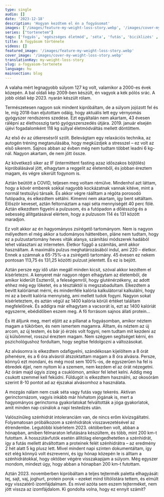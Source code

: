 ```yaml
---
type: single
audio: []
date: '2023-12-18'
description: 'Hogyan kezdtem el én a fogyásomat'
images: ['/images/feature-my-weight-loss-story.webp', '/images/cover-my-weight-loss-story.webp']
series: ["tortenetem"]
tags: ['fogyás', 'egészséges életmód', 'séta', 'futás', 'biciklizés' , 'alacsony-szénhidrát', 'időszakos böjtölés']
title: A fogyásom története
videos: []
featured_image: '/images/feature-my-weight-loss-story.webp'
cover_image: '/images/cover-my-weight-loss-story.webp'
translationKey: my-weight-loss-story
slug: a-fogyasom-tortenete
language: hu
mainsection: blog
---
```

A valaha mért legnagyobb súlyom 127 kg volt, valamikor a 2000-es évek közepén. A bal oldali kép 2009-ben készült, én vagyok a kék pólós srác. A jobb oldali kép 2023. nyarán készült rólam.

Természetesen nagyon sok mindent kipróbáltam, de a súlyom jojózott fel és le, míg 2018-ban eljutottam odáig, hogy aktuális lett egy vérnyomás gyógyszer rendszeres szedése. Ezt egyáltalán nem akartam, 43 évesen rálépni az élethosszig tartó gyógyszerszedés útjára. 2019. január elsején újévi fogadalomként 118 kg súllyal életmódváltás mellett döntöttem.

Az első év az útkeresésről szólt. Belevágtam egy relaxációs technika, az autogén tréning megtanulásába, hogy megküzdjek a stresszel – ez volt az első sikerem. Sajnos abban az évben még nem tudtam többet leadni 6 kg-nál. Nagyon akartam, de nem jött össze.

Az következő siker az IF (intermittent fasting azaz időszakos böjtölés) kipróbálásával jött, elhagytam a reggelit az életemből, és jobban éreztem magam, és végre sikerült fogynom is.

Aztán beütött a COVID, teljesen meg voltam rémülve. Mindenhol azt láttam, hogy a kövér emberek sokkal nagyobb kockázatnak vannak kitéve, mint a normál testsúlyú társaik. És akkor végre ráálltam a régóta porosodó futópadra, és elkezdtem sétálni. Kimenni nem akartam, így bent sétáltam. Először keveset, aztán feltornáztam a napi séta mennyiségét 40 perc fölé. Aztán elkezdtem figyelni a pulzusom, és a futópadon a dőlésszög és a sebesség állítgatásával elértem, hogy a pulzusom 114 és 131 között maradjon.

Ez volt akkor az én hagyományos zsírégető tartományom. Nem is nagyon mélyedtem el még akkor a tudományos hátterében, pláne nem tudtam, hogy ez a pulzustartomány heves viták alanya, számítási módszerek hadából lehet választani az interneten. Életkor függő a számítás, amit akkor használtam. A maximális pulzus meghatározásából indul, ami 220 – életkor. Ennek a számnak a 65-75%-a a zsírégető tartomány. 45 évesen ez nekem pontosan 113,75 és 131,25 közötti pulzust jelentett. És ez is bejött.

Aztán persze egy idő után megáll minden kicsit, szóval akkor kezdtem el kísérletezni. A kenyeret már nagyon régen elhagytam az életemből, de amikor kiderült Eszterről, a feleségemről, hogy gluténérzékeny, az adott ehhez még egy löketet, és a tésztáktól is megszabadultam. Elkezdtem a bevitt kalóriámat mérni, és mindenféle kalória kalkulátorral kalkulálni, hogy mi az a bevitt kalória mennyiség, ami mellett tudok fogyni. Nagyon sokat kísérleteztem, és aztán végül az 1400 kalória körüli értéket találtam megfelelőnek. És addigra már elhagytam a vacsorát is, ezt az 1400 kalóriát egyszerre, ebédidőben eszem meg. A fő forrásom sajnos állati protein...

És itt álljunk meg, mert eljött az a pillanat a fogyásomban, amikor néztem magam a tükörben, és nem ismertem magamra. Álltam, és néztem az új arcom, az új testem, és bár jó érzés volt fogyni, nem tudtam mit kezdeni az új külsőmmel, rosszul éreztem magam. Nem szégyen segítséget kérni, én pszichológushoz fordultam, hogy segítse feldolgozni a változásokat.

Az alvásomra is elkezdtem odafigyelni, szándékosan kijelöltem a 8 órát pihenésre, és a 6 óra alvásról átszoktattam magam a 8 óra alvásra. Persze, könnyű ezt mondani, és még most sem 100%-os, de egyszerűen ha fel is ébredek éjjel, nem nyitom ki a szemem, nem kezdem el az órát nézegetni. Az órám majd úgyis zizeg a csuklómon, amikor fel lehet kelni. Addig meg csukott szemmel kell feküdni. Füldugót is elkezdtem használni, az okosórám szerint 8-10 pontot ad az éjszakai alvásomhoz a használata.

A mozgás nálam nem csak séta vagy futás vagy tekerés. Aktívan gerinctornázom, vagyis inkább már hívhatom jógának is, mert a hagyományos gerinctorna gyakorlatokat felváltották a jóga gyakorlatok, amit minden nap csinálok a napi testedzés után.

Valószínűleg szénhidrát intoleranciám van, de nincs erőm kivizsgáltatni. Folyamatosan próbálkozom a szénhidrátok visszavezetésével az étrendembe. Legutóbbi kísérletem 2023. októberben volt, abban a hónapban, amiben félmaraton lefutására készültem, és több, mint 200 km-t futottam. A hosszútávfutók esetén állítólag elengedhetetlen a szénhidrát, így a futás mellett átváltottam a proteinek felét szénhidrátra – az eredmény 2 hét alatt 5 kg plusz lett. Mivel mindent napi szinten dokumentáltam, így ezt elég könnyű volt észrevenni, és így hónap közepén le is álltam a szénhidrátokkal, hogy október végére visszakapjam a súlyom. Még egyszer mondom, mindezt úgy, hogy abban a hónapban 200 km-t futottam.

Aztán 2023. novemberben kipróbáltam a teljes tejtermék paletta elhagyását: tej, sajt, vaj, joghurt, protein porok – ezeket mind tiltólistára tettem, és elmúlt egy visszatérő izomfájdalmam. És mivel azóta sem eszem tejterméket, nem jött vissza az izomfájdalom. Ki gondolta volna, hogy ez ennyit számít?


